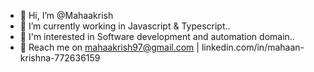 - 👋 Hi, I’m @Mahaakrish
- 🌱 I’m currently working in Javascript & Typescript..
- 👀 I'm interested in Software development and automation domain..
- 🌱 Reach me on mahaakrish97@gmail.com | linkedin.com/in/mahaan-krishna-772636159
<!---
Mahaakrish/Mahaakrish is a ✨ special ✨ repository because its `README.md` (this file) appears on your GitHub profile.
You can click the Preview link to take a look at your changes.
--->
